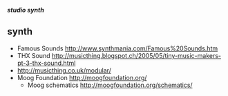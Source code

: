 _**studio synth**_

## synth

- Famous Sounds http://www.synthmania.com/Famous%20Sounds.htm
- THX Sound http://musicthing.blogspot.ch/2005/05/tiny-music-makers-pt-3-thx-sound.html
- http://musicthing.co.uk/modular/
- Moog Foundation http://moogfoundation.org/
    - Moog schematics http://moogfoundation.org/schematics/
    
